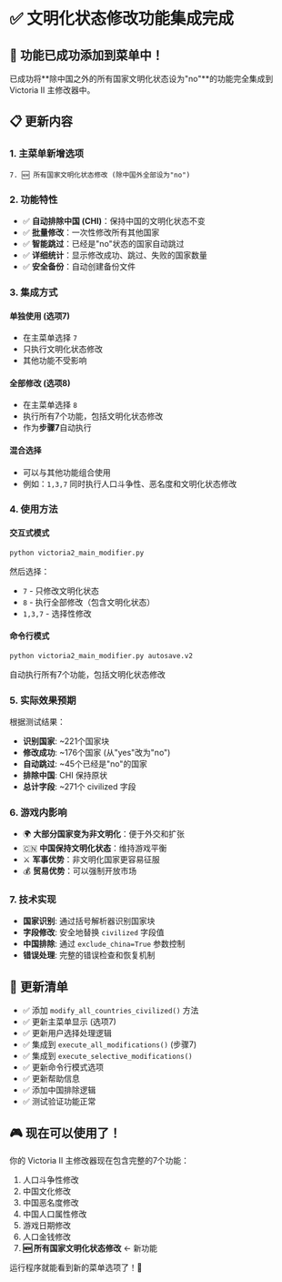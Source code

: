 # ✅ 文明化状态修改功能集成完成

## 🎉 功能已成功添加到菜单中！

已成功将**除中国之外的所有国家文明化状态设为"no"**的功能完全集成到 Victoria II 主修改器中。

## 📋 更新内容

### 1. 主菜单新增选项
```
7. 🆕 所有国家文明化状态修改 (除中国外全部设为"no")
```

### 2. 功能特性
- ✅ **自动排除中国 (CHI)**：保持中国的文明化状态不变
- ✅ **批量修改**：一次性修改所有其他国家
- ✅ **智能跳过**：已经是"no"状态的国家自动跳过
- ✅ **详细统计**：显示修改成功、跳过、失败的国家数量
- ✅ **安全备份**：自动创建备份文件

### 3. 集成方式

#### 单独使用 (选项7)
- 在主菜单选择 `7`
- 只执行文明化状态修改
- 其他功能不受影响

#### 全部修改 (选项8)
- 在主菜单选择 `8`
- 执行所有7个功能，包括文明化状态修改
- 作为**步骤7**自动执行

#### 混合选择
- 可以与其他功能组合使用
- 例如：`1,3,7` 同时执行人口斗争性、恶名度和文明化状态修改

### 4. 使用方法

#### 交互式模式
```bash
python victoria2_main_modifier.py
```
然后选择：
- `7` - 只修改文明化状态
- `8` - 执行全部修改（包含文明化状态）
- `1,3,7` - 选择性修改

#### 命令行模式
```bash
python victoria2_main_modifier.py autosave.v2
```
自动执行所有7个功能，包括文明化状态修改

### 5. 实际效果预期

根据测试结果：
- **识别国家**: ~221个国家块
- **修改成功**: ~176个国家 (从"yes"改为"no")
- **自动跳过**: ~45个已经是"no"的国家
- **排除中国**: CHI 保持原状
- **总计字段**: ~271个 civilized 字段

### 6. 游戏内影响

- 🌍 **大部分国家变为非文明化**：便于外交和扩张
- 🇨🇳 **中国保持文明化状态**：维持游戏平衡
- ⚔️ **军事优势**：非文明化国家更容易征服
- 💰 **贸易优势**：可以强制开放市场

### 7. 技术实现

- **国家识别**: 通过括号解析器识别国家块
- **字段修改**: 安全地替换 `civilized` 字段值
- **中国排除**: 通过 `exclude_china=True` 参数控制
- **错误处理**: 完整的错误检查和恢复机制

## 🔧 更新清单

- ✅ 添加 `modify_all_countries_civilized()` 方法
- ✅ 更新主菜单显示 (选项7)
- ✅ 更新用户选择处理逻辑
- ✅ 集成到 `execute_all_modifications()` (步骤7)
- ✅ 集成到 `execute_selective_modifications()`
- ✅ 更新命令行模式选项
- ✅ 更新帮助信息
- ✅ 添加中国排除逻辑
- ✅ 测试验证功能正常

## 🎮 现在可以使用了！

你的 Victoria II 主修改器现在包含完整的7个功能：

1. 人口斗争性修改
2. 中国文化修改  
3. 中国恶名度修改
4. 中国人口属性修改
5. 游戏日期修改
6. 人口金钱修改
7. **🆕 所有国家文明化状态修改** ← 新功能

运行程序就能看到新的菜单选项了！🎉
